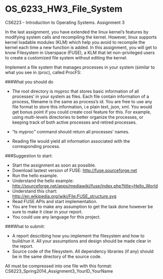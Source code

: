 OS_6233_HW3_File_System
========================

CS6223 - Introduction to Operating Systems.
Assignment 3

In the last assignment, you have extended the linux kernel’s features by modifying system calls and recompiling the kernel. However, linux supports kernel loadable modules (KLM) which help you avoid to recompile the kernel each time a new function is added. In this assignment, you will get to know Filesystem in Userspace (FUSE), a KLM that let non-privileged users to create a customized file system without editing the kernel.
   
Implement a file system that manages processes in your system (similar to what you see in /proc), called ProcFS:
 
###What you should do
- The root directory is myproc that stores basic information of all processes’ in your system as files. Each file contain information of a process, filename is the same as process’s id. You are free to use any file format to store this information, i.e plain text, json, xml. You would get bonus point if you could create cool feature for this. For example, using multi-levels directories to better organize the processes, or keeping track of both active processes and retired processes.

- “ls myproc” command should return all processes’ names.
- Reading file would yield all information associated with the corresponding process.
 
###Suggestion to start:
- Start the assignment as soon as possible.
- Download lastest version of FUSE: http://fuse.sourceforge.net
- Run the hello example.
- Understand the hello example: http://sourceforge.net/apps/mediawiki/fuse/index.php?title=Hello_World
- Understand this chart: http://en.wikipedia.org/wiki/File:FUSE_structure.svg
- Read FUSE APIs and start implementation.
- You are free to make any assumption to get the task done however be sure to make it clear in your report.
- You could use any language for this project.

###What to submit:
- A report describing how you implement the filesystem and how to build/run it. All your assumptions and design should be made clear in the report.
- Source code of the filesystem. All dependency libraries (if any) should be in the same directory of the source code.
 
All must be compressed into one file with this format: CS6223_Spring2014_Assignment3_YourID_YourName
